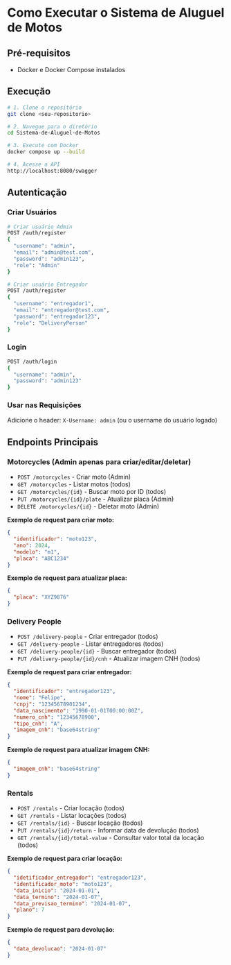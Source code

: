 # Como Executar o Sistema de Aluguel de Motos

## Pré-requisitos
- Docker e Docker Compose instalados

## Execução
```bash
# 1. Clone o repositório
git clone <seu-repositorio>

# 2. Navegue para o diretório
cd Sistema-de-Aluguel-de-Motos

# 3. Execute com Docker
docker compose up --build

# 4. Acesse a API
http://localhost:8080/swagger
```

## Autenticação

### Criar Usuários
```bash
# Criar usuário Admin
POST /auth/register
{
  "username": "admin",
  "email": "admin@test.com",
  "password": "admin123",
  "role": "Admin"
}

# Criar usuário Entregador
POST /auth/register
{
  "username": "entregador1",
  "email": "entregador@test.com", 
  "password": "entregador123",
  "role": "DeliveryPerson"
}
```

### Login
```bash
POST /auth/login
{
  "username": "admin",
  "password": "admin123"
}
```

### Usar nas Requisições
Adicione o header: `X-Username: admin` (ou o username do usuário logado)

## Endpoints Principais

### Motorcycles (Admin apenas para criar/editar/deletar)
- `POST /motorcycles` - Criar moto (Admin)
- `GET /motorcycles` - Listar motos (todos)
- `GET /motorcycles/{id}` - Buscar moto por ID (todos)
- `PUT /motorcycles/{id}/plate` - Atualizar placa (Admin)
- `DELETE /motorcycles/{id}` - Deletar moto (Admin)

**Exemplo de request para criar moto:**
```json
{
  "identificador": "moto123",
  "ano": 2024,
  "modelo": "m1",
  "placa": "ABC1234"
}
```

**Exemplo de request para atualizar placa:**
```json
{
  "placa": "XYZ9876"
}
```

### Delivery People
- `POST /delivery-people` - Criar entregador (todos)
- `GET /delivery-people` - Listar entregadores (todos)
- `GET /delivery-people/{id}` - Buscar entregador (todos)
- `PUT /delivery-people/{id}/cnh` - Atualizar imagem CNH (todos)

**Exemplo de request para criar entregador:**
```json
{
  "identificador": "entregador123",
  "nome": "Felipe",
  "cnpj": "12345678901234",
  "data_nascimento": "1990-01-01T00:00:00Z",
  "numero_cnh": "12345678900",
  "tipo_cnh": "A",
  "imagem_cnh": "base64string"
}
```

**Exemplo de request para atualizar imagem CNH:**
```json
{
  "imagem_cnh": "base64string"
}
```

### Rentals
- `POST /rentals` - Criar locação (todos)
- `GET /rentals` - Listar locações (todos)
- `GET /rentals/{id}` - Buscar locação (todos)
- `PUT /rentals/{id}/return` - Informar data de devolução (todos)
- `GET /rentals/{id}/total-value` - Consultar valor total da locação (todos)

**Exemplo de request para criar locação:**
```json
{
  "idetificador_entregador": "entregador123",
  "identificador_moto": "moto123",
  "data_inicio": "2024-01-01",
  "data_termino": "2024-01-07",
  "data_previsao_termino": "2024-01-07",
  "plano": 7
}
```

**Exemplo de request para devolução:**
```json
{
  "data_devolucao": "2024-01-07"
}
```
